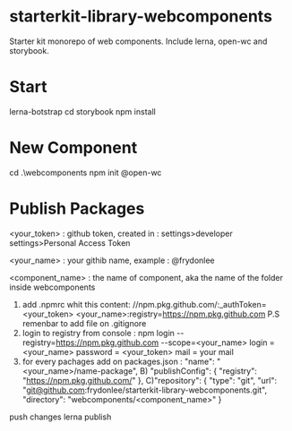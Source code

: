 # starterkit-library-webcomponents

Starter kit monorepo of web components.
Include lerna, open-wc and storybook.

# Start

lerna-botstrap
cd storybook
npm install

# New Component

cd .\webcomponents
npm init @open-wc

# Publish Packages

<your_token> : github token, created in :
settings>developer settings>Personal Access Token

<your_name> : your githib name, example : @frydonlee

<component_name> : the name of component,
aka the name of the folder inside webcomponents

1. add .npmrc whit this content:
   //npm.pkg.github.com/:_authToken=<your_token>
   <your_name>:registry=https://npm.pkg.github.com
   P.S remenbar to add file on .gitignore
2. login to registry from console :
   npm login --registry=https://npm.pkg.github.com --scope=<your_name>
   login = <your_name>
   password = <your_token>
   mail = your mail
3. for every pachages add on packages.json :
   "name": "<your_name>/name-package",
   B) "publishConfig": {
   "registry": "https://npm.pkg.github.com/"
   },
   C)"repository": {
   "type": "git",
   "url": "git@github.com:frydonlee/starterkit-library-webcomponents.git",
   "directory": "webcomponents/<component_name>"
   }



push changes
lerna publish

